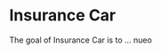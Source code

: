 
# Insurance Car

<!-- badges: start -->
<!-- badges: end -->

The goal of Insurance Car is to ... nueo

